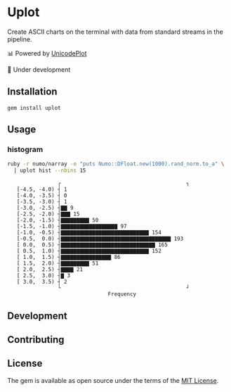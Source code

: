 # Uplot

Create ASCII charts on the terminal with data from standard streams in the pipeline. 

:bar_chart: Powered by [UnicodePlot](https://github.com/kojix2/uplot)

:construction: Under development

## Installation

```
gem install uplot
```

## Usage

### histogram

```sh
ruby -r numo/narray -e "puts Numo::DFloat.new(1000).rand_norm.to_a" \
  | uplot hist --nbins 15
```

```
                ┌                                        ┐ 
   [-4.5, -4.0) ┤ 1                                        
   [-4.0, -3.5) ┤ 0                                        
   [-3.5, -3.0) ┤ 1                                        
   [-3.0, -2.5) ┤▇▇ 9                                      
   [-2.5, -2.0) ┤▇▇▇ 15                                    
   [-2.0, -1.5) ┤▇▇▇▇▇▇▇▇▇ 50                              
   [-1.5, -1.0) ┤▇▇▇▇▇▇▇▇▇▇▇▇▇▇▇▇▇▇ 97                     
   [-1.0, -0.5) ┤▇▇▇▇▇▇▇▇▇▇▇▇▇▇▇▇▇▇▇▇▇▇▇▇▇▇▇▇ 154          
   [-0.5,  0.0) ┤▇▇▇▇▇▇▇▇▇▇▇▇▇▇▇▇▇▇▇▇▇▇▇▇▇▇▇▇▇▇▇▇▇▇▇ 193   
   [ 0.0,  0.5) ┤▇▇▇▇▇▇▇▇▇▇▇▇▇▇▇▇▇▇▇▇▇▇▇▇▇▇▇▇▇▇ 165        
   [ 0.5,  1.0) ┤▇▇▇▇▇▇▇▇▇▇▇▇▇▇▇▇▇▇▇▇▇▇▇▇▇▇▇▇ 152          
   [ 1.0,  1.5) ┤▇▇▇▇▇▇▇▇▇▇▇▇▇▇▇▇ 86                       
   [ 1.5,  2.0) ┤▇▇▇▇▇▇▇▇▇ 51                              
   [ 2.0,  2.5) ┤▇▇▇▇ 21                                   
   [ 2.5,  3.0) ┤▇ 3                                       
   [ 3.0,  3.5) ┤ 2                                        
                └                                        ┘ 
                                Frequency
```

## Development

## Contributing

## License

The gem is available as open source under the terms of the [MIT License](https://opensource.org/licenses/MIT).
